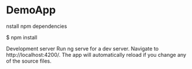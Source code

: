 # DemoApp

nstall npm dependencies

$ npm install

Development server
Run ng serve for a dev server. Navigate to http://localhost:4200/. The app will automatically reload if you change any of the source files.
